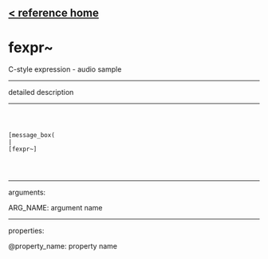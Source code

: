 [< reference home](ceammc_lib.html)
---

# fexpr~


C-style expression - audio sample

---

detailed description
<br>


---


```



[message_box(                                 
|
[fexpr~]


            
```

---
arguments:

ARG_NAME: argument name<br>

---
properties:

@property_name: property name<br>

